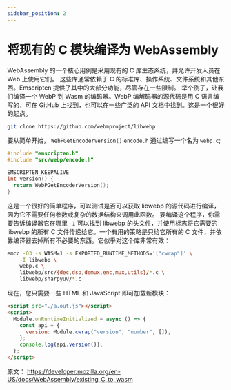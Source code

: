 ```yaml
---
sidebar_position: 2
---
```


# 将现有的 C 模块编译为 WebAssembly

WebAssembly 的一个核心用例是采用现有的 C 库生态系统，并允许开发人员在 Web 上使用它们。
这些库通常依赖于 C 的标准库、操作系统、文件系统和其他东西。Emscripten 提供了其中的大部分功能，尽管存在一些限制。
举个例子，让我们编译一个 WebP 到 Wasm 的编码器。WebP 编解码器的源代码是用 C 语言编写的，可在 GitHub 上找到，也可以在一些广泛的 API 文档中找到。这是一个很好的起点。
```bash
git clone https://github.com/webmproject/libwebp
```

要从简单开始， `WebPGetEncoderVersion()` `encode.h` 通过编写一个名为 `webp.c`;

```c++
#include "emscripten.h"
#include "src/webp/encode.h"

EMSCRIPTEN_KEEPALIVE
int version() {
  return WebPGetEncoderVersion();
}
```
这是一个很好的简单程序，可以测试是否可以获取 libwebp 的源代码进行编译，因为它不需要任何参数或复杂的数据结构来调用此函数。
要编译这个程序，你需要告诉编译器它在哪里 `-I` 可以找到 libwebp 的头文件，并使用标志将它需要的 libwebp 的所有 C 文件传递给它。一个有用的策略是只给它所有的 C 文件，并依靠编译器去掉所有不必要的东西。它似乎对这个库非常有效：
```bash
emcc -O3 -s WASM=1 -s EXPORTED_RUNTIME_METHODS='["cwrap"]' \
    -I libwebp \
    webp.c \
    libwebp/src/{dec,dsp,demux,enc,mux,utils}/*.c \
    libwebp/sharpyuv/*.c
```

现在，您只需要一些 HTML 和 JavaScript 即可加载新模块：

```html
<script src="./a.out.js"></script>
<script>
  Module.onRuntimeInitialized = async () => {
    const api = {
      version: Module.cwrap("version", "number", []),
    };
    console.log(api.version());
  };
</script>
```




原文： https://developer.mozilla.org/en-US/docs/WebAssembly/existing_C_to_wasm